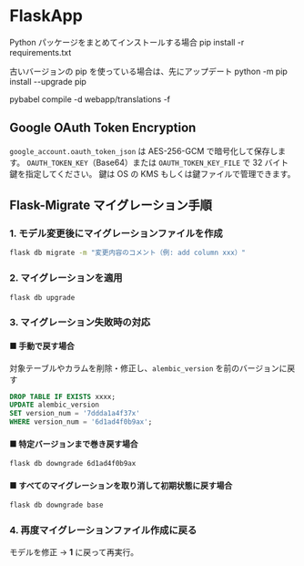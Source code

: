 # FlaskApp

Python パッケージをまとめてインストールする場合
pip install -r requirements.txt

古いバージョンの pip を使っている場合は、先にアップデート
python -m pip install --upgrade pip

pybabel compile -d webapp/translations -f



## Google OAuth Token Encryption

`google_account.oauth_token_json` は AES-256-GCM で暗号化して保存します。
`OAUTH_TOKEN_KEY`（Base64）または `OAUTH_TOKEN_KEY_FILE` で 32 バイト鍵を指定してください。
鍵は OS の KMS もしくは鍵ファイルで管理できます。

## Flask-Migrate マイグレーション手順

### 1. モデル変更後にマイグレーションファイルを作成

```bash
flask db migrate -m "変更内容のコメント（例: add column xxx）"
```

### 2. マイグレーションを適用

```bash
flask db upgrade
```


### 3. マイグレーション失敗時の対応

#### ■ 手動で戻す場合

対象テーブルやカラムを削除・修正し、`alembic_version` を前のバージョンに戻す

```sql
DROP TABLE IF EXISTS xxxx;
UPDATE alembic_version 
SET version_num = '7ddda1a4f37x' 
WHERE version_num = '6d1ad4f0b9ax';
```

#### ■ 特定バージョンまで巻き戻す場合

```bash
flask db downgrade 6d1ad4f0b9ax
```

#### ■ すべてのマイグレーションを取り消して初期状態に戻す場合

```bash
flask db downgrade base
```


### 4. 再度マイグレーションファイル作成に戻る

モデルを修正 → **1** に戻って再実行。

